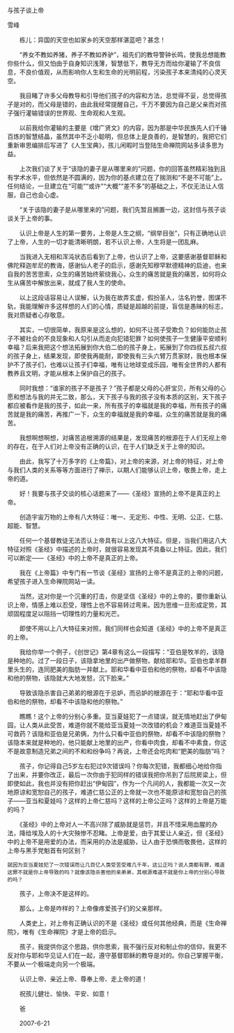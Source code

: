 与孩子谈上帝

雪峰


　　栋儿：异国的天空也如家乡的天空那样湛蓝吧？甚念！

　　“养女不教如养猪，养子不教如养驴”，祖先们的教导警钟长鸣，使我总想能教你些什么，但又怕由于自身知识浅薄，智慧低下，教导无方而给你灌输了不良信息，不良价值观，从而影响你人生和生命的光明前程，污染孩子本来清纯的心灵天空。

　　我目睹了许多父母教导和引导他们孩子的内容和方法，总觉得不妥，总觉得孩子是对的，而父母是错的，由此我经常提醒自己，千万不要因为自己是父亲而对孩子强行灌输错误的世界观、生命观和人生观。

　　以前我给你灌输的主要是《增广贤文》的内容，因为那是中华民族先人们千锤百炼的智慧结晶，虽然其中不乏小聪明，但总体上是良善的，是智慧的，我把它们重新审思编排后写进了《人生宝典》，孩儿闲暇时当登陆生命禅院网站多读多思为益。

　　上次我们谈了关于“该隐的妻子是从哪里来的”问题，你的回答虽然精彩独到且有学术水平，但依然是不圆满的，因为你的基点建立在了揣测和“不是不可能”上。任何结论，一旦建立在“可能”“或许”“大概”“差不多”的基础之上，不仅无法让人信服，自己也会心虚。

　　“关于该隐的妻子是从哪里来的”问题，我们先暂且搁置一边，这封信与孩子谈谈关于上帝的事。

　　认识上帝是人生的第一要务，上帝是人生之纲，“纲举目张”，只有正确地认识了上帝，人生的一切才能清晰明朗，若不认识上帝，人生将是一团乱麻。

　　当我进入无相和浑沌状态后看到了上帝，也认识了上帝，这要感谢基督耶稣和佛陀释迦牟尼的教诲，感谢仙人老子的启示，感谢先知穆罕默德精神的启迪，也来自我的苦苦思索，众生的痛苦始终萦绕我心，众生的痛苦就是我的痛苦，如何将众生从痛苦中解放出来，就成了我人生的使命。

　　以上这段话容易让人误解，认为我在故弄玄虚，假扮圣人，沽名钓誉，图谋不轨，我能理解许多这样想的人们的心情，质疑是超越的前提，盲信是愚昧的标志，我对质疑者心存敬意。

　　其实，一切很简单，我原来是这么想的，如何不让孩子受欺负？如何能防止孩子不被社会的不良现象和人勾引从而走向犯错犯罪？如何使孩子一生健康平安顺利幸福？后来我把这个想法拓展到你大伯二伯的孩子身上，拓展到了你四叔五叔六叔的孩子身上，结果发现，即使我再能耐，即使我有三头六臂万贯家财，我也根本保护不了孩子们，也难以让孩子们幸福，唯有让地球变成乐园，唯有全世界的人都有教养且文明，才能从根本上保护自己的孩子。

　　同时我想：“谁家的孩子不是孩子？”孩子都是父母的心肝宝贝，所有父母的心愿和想法与我的并无二致，那么，天下孩子与我的孩子没有本质的区别，天下孩子都应被看作是我的孩子，如此一来，所有孩子的幸福就是我的幸福，所有孩子的痛苦就是我的痛苦，再推广一下，众生的幸福就是我的幸福，众生的痛苦就是我的痛苦。

　　我想啊想啊想，对痛苦追根溯源的结果是，发现痛苦的根源在于人们无视上帝的存在，在于人们对上帝没有正确的认识，在于人们缺乏关于上帝的知识。

　　由此，我写了十万多字的《上帝篇》，对上帝的来源，对上帝的特征，对上帝与我们人类的关系等等方面进行了禅示，以期人们能够认识上帝，敬畏上帝，走上帝的道。

　　好！我要与孩子交谈的核心话题来了——《圣经》宣扬的上帝不是真正的上帝。

　　创造宇宙万物的上帝有八大特征：唯一、无定形、中性、无明、公正、仁慈、超能、智慧。

　　任何一个基督教徒无法否认上帝具有以上这八大特征。但是，当我们用这八大特征对照《圣经》中描述的上帝时，就很容易发现其不具备以上特征。因此，我们可以断定——《圣经》中的上帝不是真正的上帝。

　　我在《上帝篇》中专门有一节谈《圣经》宣扬的上帝不是真正的上帝的问题，希望孩子进入生命禅院网站一读。

　　当然，这对你是一个沉重的打击，你是坚信《圣经》中的上帝的，要你重新认识上帝，情感上难以忍受，理性上也不容易转过弯来。因为思维一旦形成定势，其顽固程度足以阻挡一切理性的力量和光芒。

　　即使不用以上八大特征来对照，我们同样也会知道《圣经》中的上帝不是真正的上帝。

　　我给你举一个例子，《创世记》第4章有这么一段描写：“亚伯是牧羊的，该隐是种地的。过了一段日子，该隐拿地里的出产做祭物，献给耶和华。亚伯也拿羊群里头生的，连同肥美的脂肪一并献上。耶和华看中亚伯和他的祭物，却看不中该隐和他的祭物，该隐就大大地发怒，沉下脸来。”

　　导致该隐杀害自己弟弟的根源在于忌妒，而忌妒的根源在于：“耶和华看中亚伯和他的祭物，却看不中该隐和他的祭物。”

　　瞧瞧！这个上帝的分别心多重。亚当夏娃犯了一点错误，就无情地赶出了伊甸园，让人类从此受苦，难道你就不能给亚当夏娃一次改错的机会？难道亚当夏娃不可救药？该隐和亚伯是兄弟俩，为什么只看中亚伯的祭物，却看不中该隐的祭物？该隐本来就是种地的，他只能献上地里的出产，你看中肉食，却看不中素食，你这不是故意制造兄弟之间的不和和纷争吗？再说，上帝还会吃肉和“肥美的脂肪”吗？

　　孩子，你记得自己5岁左右犯过9次错误吗？你每次犯错，我都细心地给你指了出来，并要你改正，最后一次你由于犯同样的错误我把你吊到了后院房梁上，但即使如此，我也并没有把你赶出“伊甸园”，作为一个凡间的人，我都能一次又一次地原谅和宽恕自己的孩子，难道仁慈公正的上帝就一次也不能原谅和宽恕自己的孩子——亚当和夏娃吗？这样的上帝仁慈吗？这样的上帝公正吗？这样的上帝是万能的吗？

　　《圣经》中的上帝对人一不高兴除了威胁就是惩罚，并且不惜采用血腥的办法，降给埃及人的十大灾殃惨不忍睹。上帝是爱，由于其爱让人亲近，但《圣经》中的上帝不是用爱的办法，而采用的办法是威胁，让人由于恐惧而敬畏他，这样的上帝与黑手党魁首有何区别？

    就因为亚当夏娃犯了一次错误而让几百亿人类受苦受难几千年，这公正吗？说人类都有罪，难道这罪不就是你上帝导致的吗？就像该隐杀害他的亲弟弟，其根源难道不就是你上帝的分别心导致的吗？

　　孩子，上帝决不是这样的。

　　那么，上帝是咋样的？上帝像疼爱孩子们的父亲那样。

　　人类史上，对上帝有正确认识的不是《圣经》或任何其他经典，而是《生命禅院》，唯有《生命禅院》才是上帝的启示。

　　孩子，我提供你这个思路，供你思索，我不强行反对和制止你的信仰，我更不反对你与耶和华见证人们在一起，遵守基督耶稣的教导是对的。你自己掌握平衡，不要从一个极端走向另一个极端。

　　认识上帝、亲近上帝、尊奉上帝、走上帝的道！

　　祝孩儿健壮、愉快、平安、如意！

　　爸

　　2007-6-21



